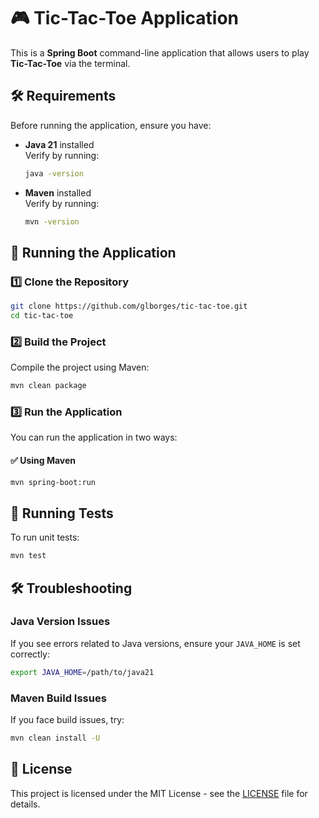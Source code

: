 # 🎮 Tic-Tac-Toe Application

This is a **Spring Boot** command-line application that allows users to play **Tic-Tac-Toe** via the terminal.

## 🛠 Requirements

Before running the application, ensure you have:

- **Java 21** installed  
  Verify by running:
  ```bash
  java -version
  ```
- **Maven** installed  
  Verify by running:
  ```bash
  mvn -version
  ```

## 🚀 Running the Application

### 1️⃣ **Clone the Repository**
```bash
git clone https://github.com/glborges/tic-tac-toe.git
cd tic-tac-toe
```

### 2️⃣ **Build the Project**
Compile the project using Maven:
```bash
mvn clean package
```

### 3️⃣ **Run the Application**
You can run the application in two ways:

#### ✅ **Using Maven**
```bash
mvn spring-boot:run
```

## 🧪 Running Tests
To run unit tests:
```bash
mvn test
```

## 🛠 Troubleshooting
### **Java Version Issues**
If you see errors related to Java versions, ensure your `JAVA_HOME` is set correctly:
```bash
export JAVA_HOME=/path/to/java21
```

### **Maven Build Issues**
If you face build issues, try:
```bash
mvn clean install -U
```

## 📜 License
This project is licensed under the MIT License - see the [LICENSE](LICENSE) file for details.



